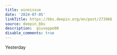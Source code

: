 ```yaml
---
title: wineissue
date: '2024-07-05'
linkTitle: https://bbs.deepin.org/en/post/273966
source: deepin_bbs
description:  giuseppe00 
disable_comments: true
---
```

Yesterday 
